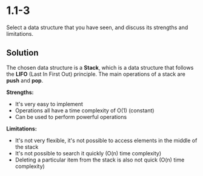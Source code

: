 # 1.1-3
Select a data structure that you have seen, and discuss its strengths and limitations.

## Solution

The chosen data structure is a **Stack**, which is a data structure that follows the **LIFO** (Last In First Out) principle. The main operations of a stack are **push** and **pop**. 

**Strengths:**
- It's very easy to implement
- Operations all have a time complexity of O(1) (constant)
- Can be used to perform powerful operations

**Limitations:**
- It's not very flexible, it's not possible to access elements in the middle of the stack
- It's not possible to search it quickly (O(n) time complexity)
- Deleting a particular item from the stack is also not quick (O(n) time complexity)
